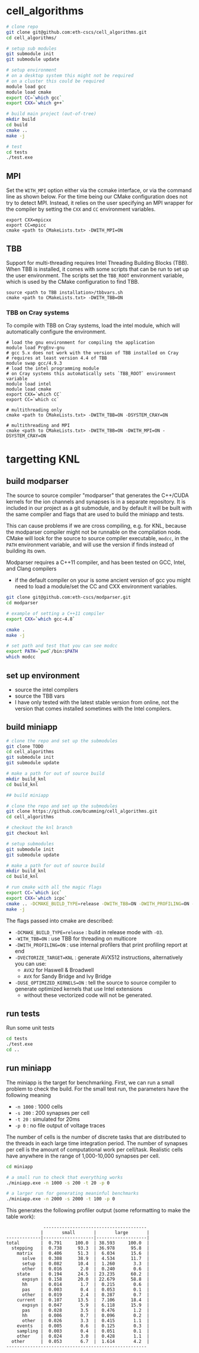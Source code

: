# cell_algorithms

```bash
# clone repo
git clone git@github.com:eth-cscs/cell_algorithms.git
cd cell_algorithms/

# setup sub modules
git submodule init
git submodule update

# setup environment
# on a desktop system this might not be required
# on a cluster this could be required
module load gcc
module load cmake
export CC=`which gcc`
export CXX=`which g++`

# build main project (out-of-tree)
mkdir build
cd build
cmake ..
make -j

# test
cd tests
./test.exe
```

## MPI

Set the `WITH_MPI` option either via the ccmake interface, or via the command line as shown below.
For the time being our CMake configuration does not try to detect MPI.
Instead, it relies on the user specifying an MPI wrapper for the compiler by setting the `CXX` and `CC` environment variables.

```
export CXX=mpicxx
export CC=mpicc
cmake <path to CMakeLists.txt> -DWITH_MPI=ON

```

## TBB

Support for multi-threading requires Intel Threading Building Blocks (TBB).
When TBB is installed, it comes with some scripts that can be run to set up the user environment.
The scripts set the `TBB_ROOT` environment variable, which is used by the CMake configuration to find TBB.


```
source <path to TBB installation>/tbbvars.sh
cmake <path to CMakeLists.txt> -DWITH_TBB=ON
```

### TBB on Cray systems

To compile with TBB on Cray systems, load the intel module, which will automatically configure the environment.

```
# load the gnu environment for compiling the application
module load PrgEnv-gnu
# gcc 5.x does not work with the version of TBB installed on Cray
# requires at least version 4.4 of TBB
module swap gcc/4.9.3
# load the intel programming module
# on Cray systems this automatically sets `TBB_ROOT` environment variable
module load intel
module load cmake
export CXX=`which CC`
export CC=`which cc`

# multithreading only
cmake <path to CMakeLists.txt> -DWITH_TBB=ON -DSYSTEM_CRAY=ON

# multithreading and MPI
cmake <path to CMakeLists.txt> -DWITH_TBB=ON -DWITH_MPI=ON -DSYSTEM_CRAY=ON

```

# targetting KNL

## build modparser                                                                                       

The source to source compiler "modparser" that generates the C++/CUDA kernels for the ion channels and synapses is in a separate repository.
It is included in our project as a git submodule, and by default it will be built with the same compiler and flags that are used to build the miniapp and tests.

This can cause problems if we are cross compiling, e.g. for KNL, because the modparser compiler might not be runnable on the compilation node.
CMake will look for the source to source compiler executable, `modcc`, in the `PATH` environment variable, and will use the version if finds instead of building its own.

Modparser requires a C++11 compiler, and has been tested on GCC, Intel, and Clang compilers
  - if the default compiler on your is some ancient version of gcc you might need to load a module/set the CC and CXX environment variables.

```bash
git clone git@github.com:eth-cscs/modparser.git
cd modparser

# example of setting a C++11 compiler
export CXX=`which gcc-4.8`

cmake .
make -j

# set path and test that you can see modcc
export PATH=`pwd`/bin:$PATH
which modcc
```

## set up environment

- source the intel compilers
- source the TBB vars
- I have only tested with the latest stable version from online, not the version that comes installed sometimes with the Intel compilers.

## build miniapp

```bash
# clone the repo and set up the submodules
git clone TODO
cd cell_algorithms
git submodule init
git submodule update

# make a path for out of source build
mkdir build_knl
cd build_knl

## build miniapp

# clone the repo and set up the submodules
git clone https://github.com/bcumming/cell_algorithms.git
cd cell_algorithms

# checkout the knl branch
git checkout knl

# setup submodules
git submodule init
git submodule update

# make a path for out of source build
mkdir build_knl
cd build_knl

# run cmake with all the magic flags
export CC=`which icc`
export CXX=`which icpc`
cmake .. -DCMAKE_BUILD_TYPE=release -DWITH_TBB=ON -DWITH_PROFILING=ON -DVECTORIZE_TARGET=KNL -DUSE_OPTIMIZED_KERNELS=ON
make -j
```

The flags passed into cmake are described:
  - `-DCMAKE_BUILD_TYPE=release` : build in release mode with `-O3`.
  - `-WITH_TBB=ON` : use TBB for threading on multicore
  - `-DWITH_PROFILING=ON` : use internal profilers that print profiling report at end
  - `-DVECTORIZE_TARGET=KNL` : generate AVX512 instructions, alternatively you can use:
    - `AVX2` for Haswell & Broadwell
    - `AVX` for Sandy Bridge and Ivy Bridge
  - `-DUSE_OPTIMIZED_KERNELS=ON` : tell the source to source compiler to generate optimized kernels that use Intel extensions
    - without these vectorized code will not be generated.

## run tests

Run some unit tests
```bash
cd tests
./test.exe
cd ..
```

## run miniapp

The miniapp is the target for benchmarking.
First, we can run a small problem to check the build.
For the small test run, the parameters have the following meaning
  - `-n 1000` : 1000 cells
  - `-s 200` : 200 synapses per cell
  - `-t 20`  : simulated for 20ms
  - `-p 0`   : no file output of voltage traces

The number of cells is the number of discrete tasks that are distributed to the threads in each large time integration period.
The number of synapses per cell is the amount of computational work per cell/task.
Realistic cells have anywhere in the range of 1,000-10,000 synapses per cell.

```bash
cd miniapp

# a small run to check that everything works
./miniapp.exe -n 1000 -s 200 -t 20 -p 0

# a larger run for generating meaninful benchmarks
./miniapp.exe -n 2000 -s 2000 -t 100 -p 0
```

This generates the following profiler output (some reformatting to make the table work):

```
              ---------------------------------------
             |       small       |       large       |
-------------|-------------------|-------------------|
total        |  0.791     100.0  | 38.593     100.0  |
  stepping   |  0.738      93.3  | 36.978      95.8  |
    matrix   |  0.406      51.3  |  6.034      15.6  |
      solve  |  0.308      38.9  |  4.534      11.7  |
      setup  |  0.082      10.4  |  1.260       3.3  |
      other  |  0.016       2.0  |  0.240       0.6  |
    state    |  0.194      24.5  | 23.235      60.2  |
      expsyn |  0.158      20.0  | 22.679      58.8  |
      hh     |  0.014       1.7  |  0.215       0.6  |
      pas    |  0.003       0.4  |  0.053       0.1  |
      other  |  0.019       2.4  |  0.287       0.7  |
    current  |  0.107      13.5  |  7.106      18.4  |
      expsyn |  0.047       5.9  |  6.118      15.9  |
      pas    |  0.028       3.5  |  0.476       1.2  |
      hh     |  0.006       0.7  |  0.096       0.2  |
      other  |  0.026       3.3  |  0.415       1.1  |
    events   |  0.005       0.6  |  0.125       0.3  |
    sampling |  0.003       0.4  |  0.051       0.1  |
    other    |  0.024       3.0  |  0.428       1.1  |
  other      |  0.053       6.7  |  1.614       4.2  |
-----------------------------------------------------
```

